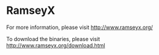 RamseyX
================================

For more information, please visit http://www.ramseyx.org/

To download the binaries, please visit http://www.ramseyx.org/download.html
